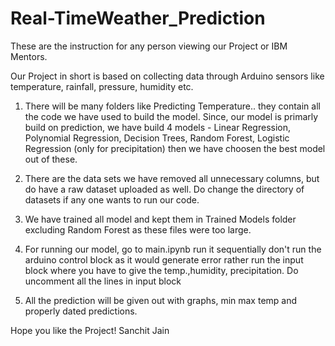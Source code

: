 # Real-TimeWeather_Prediction
These are the instruction for any person viewing our Project or IBM Mentors.

Our Project in short is based on collecting data through Arduino sensors like temperature,
rainfall, pressure, humidity etc.

1. There will be many folders like Predicting Temperature.. they contain all the code we have used to build the model. Since, our model is primarly build on prediction, we have build 4 models - Linear Regression, Polynomial Regression, Decision Trees, Random Forest, Logistic
Regression (only for precipitation) then we have choosen the best model out of these.

2. There are the data sets we have removed all unnecessary columns, but do have a raw dataset
uploaded as well. Do change the directory of datasets if any one wants to run our code.

3. We have trained all model and kept them in Trained Models folder excluding Random Forest as these files were too large.

4. For running our model, go to main.ipynb run it sequentially don't run the arduino control block as it would generate error rather run the input block where you have to give the temp.,humidity, precipitation. Do uncomment all the lines in input block

5. All the prediction will be given out with graphs, min max temp and properly dated predictions.

Hope you like the Project!
Sanchit Jain

